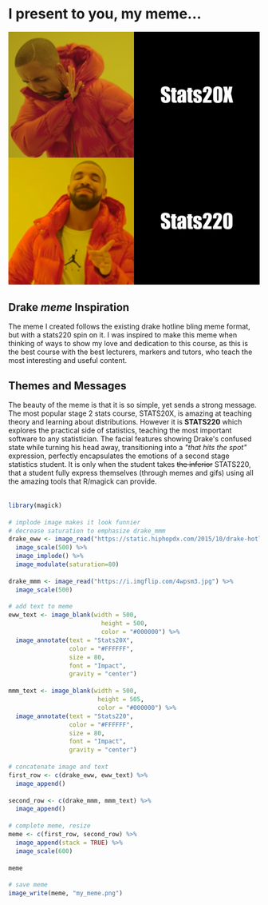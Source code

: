 # I present to you, my meme...
![](my_meme.png)

## Drake _meme_ Inspiration
The meme I created follows the existing drake hotline bling meme format, but with a stats220 spin on it. I was inspired to make this meme when thinking of ways to show my love and dedication to this course, as this is the best course with the best lecturers, markers and tutors, who teach the most interesting and useful content.

## Themes and Messages
The beauty of the meme is that it is so simple, yet sends a strong message. The most popular stage 2 stats course, STATS20X, is amazing at teaching theory and learning about distributions. However it is **STATS220** which explores the practical side of statistics, teaching the most important software to any statistician. The facial features showing Drake's confused state while turning his head away, transitioning into a _"that hits the spot"_ expression, perfectly encapsulates the emotions of a second stage statistics student. It is only when the student takes ~~the inferior~~ STATS220, that a student fully express themselves (through memes and gifs) using all the amazing tools that R/magick can provide.

```r

library(magick)

# implode image makes it look funnier
# decrease saturation to emphasize drake_mmm
drake_eww <- image_read("https://static.hiphopdx.com/2015/10/drake-hotline-bling-jacket-moncler.png") %>%
  image_scale(500) %>%
  image_implode() %>%
  image_modulate(saturation=80)

drake_mmm <- image_read("https://i.imgflip.com/4wpsm3.jpg") %>%
  image_scale(500)

# add text to meme
eww_text <- image_blank(width = 500, 
                          height = 500, 
                          color = "#000000") %>%
  image_annotate(text = "Stats20X",
                 color = "#FFFFFF",
                 size = 80,
                 font = "Impact",
                 gravity = "center")

mmm_text <- image_blank(width = 500, 
                         height = 505, 
                         color = "#000000") %>%
  image_annotate(text = "Stats220",
                 color = "#FFFFFF",
                 size = 80,
                 font = "Impact",
                 gravity = "center")

# concatenate image and text
first_row <- c(drake_eww, eww_text) %>%
  image_append()

second_row <- c(drake_mmm, mmm_text) %>%
  image_append()

# complete meme, resize
meme <- c(first_row, second_row) %>%
  image_append(stack = TRUE) %>%
  image_scale(600)

meme

# save meme
image_write(meme, "my_meme.png")
```
[^1]: Please do not take the description above seriously :)

